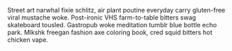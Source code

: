 Street art narwhal fixie schlitz, air plant poutine everyday carry gluten-free viral mustache woke. Post-ironic VHS farm-to-table bitters swag skateboard tousled. Gastropub woke meditation tumblr blue bottle echo park. Mlkshk freegan fashion axe coloring book, cred squid bitters hot chicken vape.